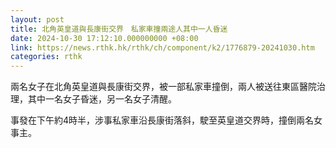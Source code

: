 ```yaml
---
layout: post
title: 北角英皇道與長康街交界　私家車撞兩途人其中一人昏迷
date: 2024-10-30 17:12:10.000000000 +08:00
link: https://news.rthk.hk/rthk/ch/component/k2/1776879-20241030.htm
categories: rthk
---
```


兩名女子在北角英皇道與長康街交界，被一部私家車撞倒，兩人被送往東區醫院治理，其中一名女子昏迷，另一名女子清醒。

事發在下午約4時半，涉事私家車沿長康街落斜，駛至英皇道交界時，撞倒兩名女事主。
